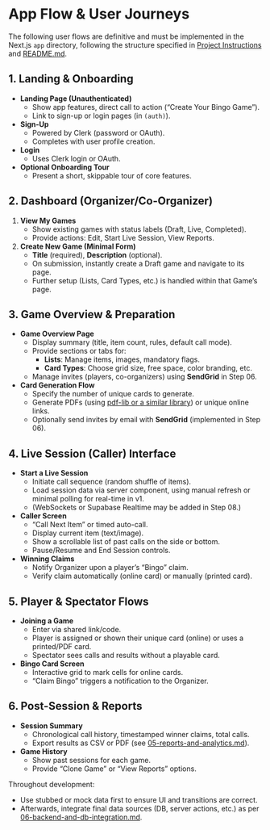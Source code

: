 # App Flow & User Journeys

The following user flows are definitive and must be implemented in the Next.js `app` directory, following the structure specified in [Project Instructions](../.cursorrules) and [README.md](../README.md).

## 1. Landing & Onboarding
- **Landing Page (Unauthenticated)**  
  - Show app features, direct call to action (“Create Your Bingo Game”).
  - Link to sign-up or login pages (in `(auth)`).
- **Sign-Up**  
  - Powered by Clerk (password or OAuth).
  - Completes with user profile creation.
- **Login**  
  - Uses Clerk login or OAuth.
- **Optional Onboarding Tour**  
  - Present a short, skippable tour of core features.

## 2. Dashboard (Organizer/Co-Organizer)
1. **View My Games**  
   - Show existing games with status labels (Draft, Live, Completed).
   - Provide actions: Edit, Start Live Session, View Reports.
2. **Create New Game (Minimal Form)**  
   - **Title** (required), **Description** (optional).
   - On submission, instantly create a Draft game and navigate to its page.
   - Further setup (Lists, Card Types, etc.) is handled within that Game’s page.

## 3. Game Overview & Preparation
- **Game Overview Page**  
  - Display summary (title, item count, rules, default call mode).
  - Provide sections or tabs for:
    - **Lists**: Manage items, images, mandatory flags.
    - **Card Types**: Choose grid size, free space, color branding, etc.
  - Manage invites (players, co-organizers) using **SendGrid** in Step 06.
- **Card Generation Flow**  
  - Specify the number of unique cards to generate.
  - Generate PDFs (using [pdf-lib or a similar library](../plan/05-reports-and-analytics.md)) or unique online links.
  - Optionally send invites by email with **SendGrid** (implemented in Step 06).

## 4. Live Session (Caller) Interface
- **Start a Live Session**  
  - Initiate call sequence (random shuffle of items).
  - Load session data via server component, using manual refresh or minimal polling for real-time in v1.
  - (WebSockets or Supabase Realtime may be added in Step 08.)
- **Caller Screen**  
  - “Call Next Item” or timed auto-call.
  - Display current item (text/image).
  - Show a scrollable list of past calls on the side or bottom.
  - Pause/Resume and End Session controls.
- **Winning Claims**  
  - Notify Organizer upon a player’s “Bingo” claim.
  - Verify claim automatically (online card) or manually (printed card).

## 5. Player & Spectator Flows
- **Joining a Game**  
  - Enter via shared link/code.
  - Player is assigned or shown their unique card (online) or uses a printed/PDF card.
  - Spectator sees calls and results without a playable card.
- **Bingo Card Screen**  
  - Interactive grid to mark cells for online cards. 
  - “Claim Bingo” triggers a notification to the Organizer.

## 6. Post-Session & Reports
- **Session Summary**  
  - Chronological call history, timestamped winner claims, total calls.
  - Export results as CSV or PDF (see [05-reports-and-analytics.md](../plan/05-reports-and-analytics.md)).
- **Game History**  
  - Show past sessions for each game.
  - Provide “Clone Game” or “View Reports” options.

Throughout development:
- Use stubbed or mock data first to ensure UI and transitions are correct.
- Afterwards, integrate final data sources (DB, server actions, etc.) as per [06-backend-and-db-integration.md](../plan/06-backend-and-db-integration.md).

